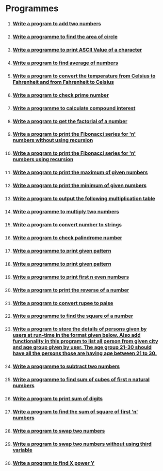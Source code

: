 # Programmes

1. ### [Write a program to add two numbers](./add-two-numbers/)
2. ### [Write a programme to find the area of circle](./area-of-circle/)
3. ### [Write a programme to print ASCII Value of a character](./ascii-value/)
4. ### [Write a program to find average of numbers](./average-of-numbers/)
5. ### [Write a program to convert the temperature from Celsius to Fahrenheit and from Fahrenheit to Celsius](./celsius-to-fahrenheit/)
6. ### [Write a program to check prime number](./check-prime-number/)
7. ### [Write a programme to calculate compound interest](./compound-interest-calculator/)
8. ### [Write a program to get the factorial of a number](./factorial/)
9. ### [Write a program to print the Fibonacci series for 'n' numbers without using recursion](./fibonaci-series-without-using-recursion/)
10. ### [Write a program to print the Fibonacci series for 'n' numbers using recursion](./fibonnaci-series-using-recursion/)
11. ### [Write a program to print the maximum of given numbers](./maximum-of-numbers/)
12. ### [Write a program to print the minimum of given numbers](./minimum-of-numbers/)
13. ### [Write a program to output the following multiplication table](./multiplication-table/)
14. ### [Write a programme to multiply two numbers](./multiply-two-numbers/)
15. ### [Write a program to convert number to strings](./number-to-string/)
16. ### [Write a program to check palindrome number](./palindrome-number/)
17. ### [Write a programme to print given pattern](./pattern-1/)
18. ### [Write a programme to print given pattern](./pattern-2/)
19. ### [Write a programme to print first n even numbers](print-even-numbers/index.md)
20. ### [Write a program to print the reverse of a number](./reverse-of-a-number/)
21. ### [Write a program to convert rupee to paise](./rupee-to-paise/)
22. ### [Write a programme to find the square of a number](./square-of-number/)
23. ### [Write a program to store the details of persons given by users at run-time in the format given below. Also add functionality in this program to list all person from given city and age group given by user. The age group 21-30 should have all the persons those are having age between 21 to 30.](./store-the-details-of-persons/)
24. ### [Write a programme to subtract two numbers](./subtract-two-numbers/)
25. ### [Write a programme to find sum of cubes of first n natural numbers](./sum-of-cubes/)
26. ### [Write a program to print sum of digits](./sum-of-digits/)
27. ### [Write a program to find the sum of square of first 'n' numbers](./sum-of-square/)
28. ### [Write a program to swap two numbers](./swap-two-numbers/)
29. ### [Write a program to swap two numbers without using third variable](./swap-two-numbers-without-using-third-varible/)
30. ### [Write a program to find X power Y](x-power-y/index.md)
